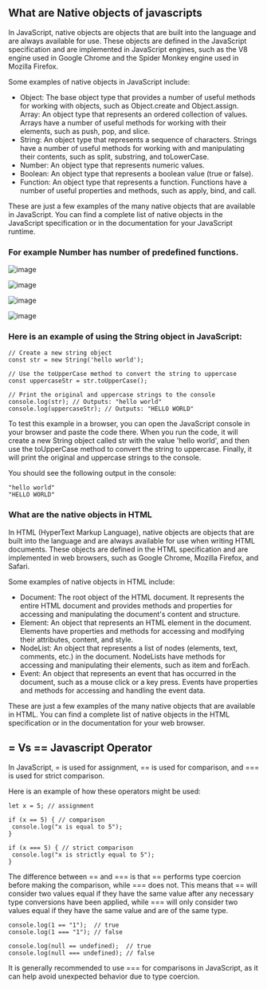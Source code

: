 ## What are Native objects of javascripts

In JavaScript, native objects are objects that are built into the language and are always available for use. These objects are defined in the JavaScript specification and are implemented in JavaScript engines, such as the V8 engine used in Google Chrome and the Spider Monkey engine used in Mozilla Firefox.

Some examples of native objects in JavaScript include:

* Object: The base object type that provides a number of useful methods for working with objects, such as Object.create and Object.assign.
Array: An object type that represents an ordered collection of values. Arrays have a number of useful methods for working with their elements, such as push, pop, and slice.
* String: An object type that represents a sequence of characters. Strings have a number of useful methods for working with and manipulating their contents, such as split, substring, and toLowerCase.
* Number: An object type that represents numeric values.
* Boolean: An object type that represents a boolean value (true or false).
* Function: An object type that represents a function. Functions have a number of useful properties and methods, such as apply, bind, and call.

These are just a few examples of the many native objects that are available in JavaScript. You can find a complete list of native objects in the JavaScript specification or in the documentation for your JavaScript runtime.

### For example Number has number of predefined functions.

![image](https://user-images.githubusercontent.com/117572861/210025054-8bfd3fa6-295d-4e83-9bef-e2b20e5188cb.png)

![image](https://user-images.githubusercontent.com/117572861/210025185-c00150d5-fe93-4acd-8bd4-7b6eff0c03f7.png)

![image](https://user-images.githubusercontent.com/117572861/210025326-09d33e8d-4681-4d09-a80c-6a98a34f93cb.png)

![image](https://user-images.githubusercontent.com/117572861/210025338-fc1ed154-2d69-4664-b7bc-038c39e8855b.png)


### Here is an example of using the String object in JavaScript:
```JS
// Create a new string object
const str = new String('hello world');
```
```JS
// Use the toUpperCase method to convert the string to uppercase
const uppercaseStr = str.toUpperCase();
```

```JS
// Print the original and uppercase strings to the console
console.log(str); // Outputs: "hello world"
console.log(uppercaseStr); // Outputs: "HELLO WORLD"
```

To test this example in a browser, you can open the JavaScript console in your browser and paste the code there. When you run the code, it will create a new String object called str with the value 'hello world', and then use the toUpperCase method to convert the string to uppercase. Finally, it will print the original and uppercase strings to the console.

You should see the following output in the console:

```JS
"hello world"
"HELLO WORLD"
```

### What are the native objects in HTML 

In HTML (HyperText Markup Language), native objects are objects that are built into the language and are always available for use when writing HTML documents. These objects are defined in the HTML specification and are implemented in web browsers, such as Google Chrome, Mozilla Firefox, and Safari.

Some examples of native objects in HTML include:

* Document: The root object of the HTML document. It represents the entire HTML document and provides methods and properties for accessing and manipulating the document's content and structure.
* Element: An object that represents an HTML element in the document. Elements have properties and methods for accessing and modifying their attributes, content, and style.
* NodeList: An object that represents a list of nodes (elements, text, comments, etc.) in the document. NodeLists have methods for accessing and manipulating their elements, such as item and forEach.
* Event: An object that represents an event that has occurred in the document, such as a mouse click or a key press. Events have properties and methods for accessing and handling the event data.

These are just a few examples of the many native objects that are available in HTML. You can find a complete list of native objects in the HTML specification or in the documentation for your web browser.
## = Vs == Javascript Operator

In JavaScript, = is used for assignment, == is used for comparison, and === is used for strict comparison.

Here is an example of how these operators might be used:

 ```JS
let x = 5; // assignment

if (x == 5) { // comparison
  console.log("x is equal to 5");
}

if (x === 5) { // strict comparison
  console.log("x is strictly equal to 5");
}
```
The difference between == and === is that == performs type coercion before making the comparison, while === does not. This means that == will consider two values equal if they have the same value after any necessary type conversions have been applied, while === will only consider two values equal if they have the same value and are of the same type.

 ```JS
console.log(1 == "1");  // true
console.log(1 === "1"); // false

console.log(null == undefined);  // true
console.log(null === undefined); // false
```
It is generally recommended to use === for comparisons in JavaScript, as it can help avoid unexpected behavior due to type coercion.
